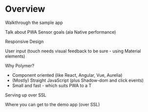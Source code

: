 # Overview

Walkthrough the sample app

Talk about PWA Sensor goals (ala Native performance)

Responsive Design

User input (touch needs visual feedback to be sure - using Material elements)

Why Polymer? 
* Component oriented (like React, Angular, Vue, Aurelia)
* (Mostly) Straight JavaScript (plus Shadow-dom and click events)
* Small and fast - which suits PWA to a T

Serving up over SSL

Where you can get to the demo app (over SSL)
